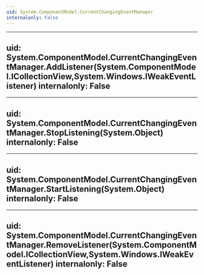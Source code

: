 ```yaml
---
uid: System.ComponentModel.CurrentChangingEventManager
internalonly: False
---
```


---
uid: System.ComponentModel.CurrentChangingEventManager.AddListener(System.ComponentModel.ICollectionView,System.Windows.IWeakEventListener)
internalonly: False
---

---
uid: System.ComponentModel.CurrentChangingEventManager.StopListening(System.Object)
internalonly: False
---

---
uid: System.ComponentModel.CurrentChangingEventManager.StartListening(System.Object)
internalonly: False
---

---
uid: System.ComponentModel.CurrentChangingEventManager.RemoveListener(System.ComponentModel.ICollectionView,System.Windows.IWeakEventListener)
internalonly: False
---
